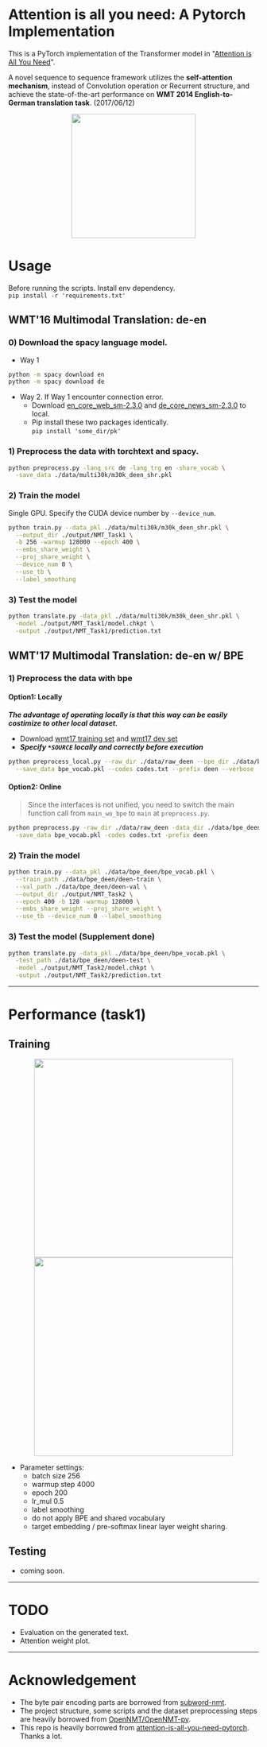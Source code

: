 # Attention is all you need: A Pytorch Implementation

This is a PyTorch implementation of the Transformer model in "[Attention is All You Need](https://arxiv.org/abs/1706.03762)". 


A novel sequence to sequence framework utilizes the **self-attention mechanism**, instead of Convolution operation or Recurrent structure, and achieve the state-of-the-art performance on **WMT 2014 English-to-German translation task**. (2017/06/12)


<p align="center">
<img src="http://imgur.com/1krF2R6.png" width="250">
</p>


# Usage
Before running the scripts. Install env dependency. \
```pip install -r 'requirements.txt'```

## WMT'16 Multimodal Translation: de-en
### 0) Download the spacy language model.
- Way 1
```bash
python -m spacy download en
python -m spacy download de
```
- Way 2. If Way 1 encounter connection error.
  - Download [en_core_web_sm-2.3.0](https://github.com/explosion/spacy-models/releases/download/en_core_web_sm-2.3.0/en_core_web_sm-2.3.0.tar.gz) and [de_core_news_sm-2.3.0](https://github.com/explosion/spacy-models/releases/download/de_core_news_sm-2.3.0/de_core_news_sm-2.3.0.tar.gz) to local.
  - Pip install these two packages identically. \
  ```pip install 'some_dir/pk'```

### 1) Preprocess the data with torchtext and spacy.
```bash
python preprocess.py -lang_src de -lang_trg en -share_vocab \
  -save_data ./data/multi30k/m30k_deen_shr.pkl
```

### 2) Train the model
Single GPU. Specify the CUDA device number by ```--device_num```.
```bash
python train.py --data_pkl ./data/multi30k/m30k_deen_shr.pkl \
  --output_dir ./output/NMT_Task1 \
  -b 256 -warmup 128000 --epoch 400 \
  --embs_share_weight \
  --proj_share_weight \
  --device_num 0 \
  --use_tb \
  --label_smoothing
```

### 3) Test the model
```bash
python translate.py -data_pkl ./data/multi30k/m30k_deen_shr.pkl \
  -model ./output/NMT_Task1/model.chkpt \
  -output ./output/NMT_Task1/prediction.txt
```

## WMT'17 Multimodal Translation: de-en w/ BPE
### 1) Preprocess the data with bpe
#### Option1: Locally
***The advantage of operating locally is that this way can be easily costimize to other local dataset.***
- Download [wmt17 training set](http://data.statmt.org/wmt17/translation-task/training-parallel-nc-v12.tgz) and
[wmt17 dev set](http://data.statmt.org/wmt17/translation-task/dev.tgz)
- ***Specify ```*SOURCE``` locally and correctly before execution***
```bash
python preprocess_local.py --raw_dir ./data/raw_deen --bpe_dir ./data/bpe_deen \
  --save_data bpe_vocab.pkl --codes codes.txt --prefix deen --verbose
```

#### Option2: Online
> Since the interfaces is not unified, you need to switch the main function call from `main_wo_bpe` to `main` at ```preprocess.py```.
```bash
python preprocess.py -raw_dir ./data/raw_deen -data_dir ./data/bpe_deen \
  -save_data bpe_vocab.pkl -codes codes.txt -prefix deen
```

### 2) Train the model
```bash
python train.py --data_pkl ./data/bpe_deen/bpe_vocab.pkl \
  --train_path ./data/bpe_deen/deen-train \
  --val_path ./data/bpe_deen/deen-val \
  --output_dir ./output/NMT_Task2 \
  --epoch 400 -b 128 -warmup 128000 \
  --embs_share_weight --proj_share_weight \
  --use_tb --device_num 0 --label_smoothing
```

### 3) Test the model (Supplement done)
```bash
python translate.py -data_pkl ./data/bpe_deen/bpe_vocab.pkl \
  -test_path ./data/bpe_deen/deen-test \
  -model ./output/NMT_Task2/model.chkpt \
  -output ./output/NMT_Task2/prediction.txt
```

---
# Performance (task1)
## Training

<p align="center">
<img src="https://i.imgur.com/S2EVtJx.png" width="400">
<img src="https://i.imgur.com/IZQmUKO.png" width="400">
</p>

- Parameter settings:
  - batch size 256 
  - warmup step 4000 
  - epoch 200 
  - lr_mul 0.5
  - label smoothing 
  - do not apply BPE and shared vocabulary
  - target embedding / pre-softmax linear layer weight sharing. 
 
  
## Testing 
- coming soon.
---
# TODO
  - Evaluation on the generated text.
  - Attention weight plot.
---
# Acknowledgement
- The byte pair encoding parts are borrowed from [subword-nmt](https://github.com/rsennrich/subword-nmt/).
- The project structure, some scripts and the dataset preprocessing steps are heavily borrowed from 
  [OpenNMT/OpenNMT-py](https://github.com/OpenNMT/OpenNMT-py).
- This repo is heavily borrowed from [attention-is-all-you-need-pytorch](https://github.com/jadore801120/attention-is-all-you-need-pytorch).
  Thanks a lot.
